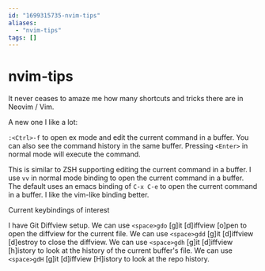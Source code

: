 ```yaml
---
id: "1699315735-nvim-tips"
aliases:
  - "nvim-tips"
tags: []
---
```


# nvim-tips

It never ceases to amaze me how many shortcuts and tricks there are in Neovim / Vim. 

A new one I like a lot:

`:<Ctrl>-f` to open ex mode and edit the current command in a buffer. You can also see the command history in the same buffer. Pressing `<Enter>` in normal mode will execute the command.

This is similar to ZSH supporting editing the current command in a buffer. I use `vv` in normal mode binding to open the current command in a buffer. The default uses an emacs binding of `C-x C-e` to open the current command in a buffer. I like the vim-like binding better.


Current keybindings of interest

I have Git Diffview setup. We can use `<space>gdo` [g]it [d]iffview [o]pen to open the diffview for the current file. We can use `<space>gdd` [g]it [d]iffview [d]estroy to close the diffview. We can use `<space>gdh` [g]it [d]iffview [h]istory to look at the history of the current buffer's file. We can use `<space>gdH` [g]it [d]iffview [H]istory to look at the repo history.
